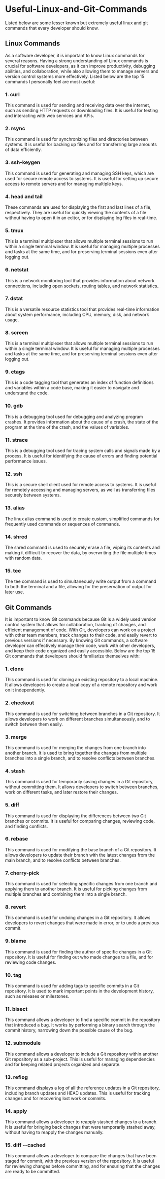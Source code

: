 # Useful-Linux-and-Git-Commands
Listed below are some lesser known but extremely useful linux and git commands that every developer should know.
## Linux Commands
As a software developer, it is important to know Linux commands for several reasons. Having a strong understanding of Linux commands is crucial for software developers, as it can improve productivity, debugging abilities, and collaboration, while also allowing them to manage servers and version control systems more effectively.
Listed below are the top 15 commands I personally feel are most useful:

### 1. curl
This command is used for sending and receiving data over the internet, such as sending HTTP requests or downloading files. It is useful for testing and interacting with web services and APIs.
### 2. rsync
This command is used for synchronizing files and directories between systems. It is useful for backing up files and for transferring large amounts of data efficiently.
### 3. ssh-keygen
This command is used for generating and managing SSH keys, which are used for secure remote access to systems. It is useful for setting up secure access to remote servers and for managing multiple keys.
### 4. head and tail
These commands are used for displaying the first and last lines of a file, respectively. They are useful for quickly viewing the contents of a file without having to open it in an editor, or for displaying log files in real-time.
### 5. tmux
This is a terminal multiplexer that allows multiple terminal sessions to run within a single terminal window. It is useful for managing multiple processes and tasks at the same time, and for preserving terminal sessions even after logging out.
### 6. netstat
This is a network monitoring tool that provides information about network connections, including open sockets, routing tables, and network statistics..
### 7. dstat
This is a versatile resource statistics tool that provides real-time information about system performance, including CPU, memory, disk, and network usage.
### 8. screen
This is a terminal multiplexer that allows multiple terminal sessions to run within a single terminal window. It is useful for managing multiple processes and tasks at the same time, and for preserving terminal sessions even after logging out.
### 9. ctags
This is a code tagging tool that generates an index of function definitions and variables within a code base, making it easier to navigate and understand the code.
### 10. gdb
This is a debugging tool used for debugging and analyzing program crashes. It provides information about the cause of a crash, the state of the program at the time of the crash, and the values of variables.
### 11. strace
This is a debugging tool used for tracing system calls and signals made by a process. It is useful for identifying the cause of errors and finding potential performance issues.
### 12. ssh
This is a secure shell client used for remote access to systems. It is useful for remotely accessing and managing servers, as well as transferring files securely between systems.
### 13. alias
The linux alias command is used to create custom, simplified commands for frequently used commands or sequences of commands.
### 14. shred
The shred command is used to securely erase a file, wiping its contents and making it difficult to recover the data, by overwriting the file multiple times with random data.
### 15. tee
The tee command is used to simultaneously write output from a command to both the terminal and a file, allowing for the preservation of output for later use.

## Git Commands
It is important to know Git commands because Git is a widely used version control system that allows for collaboration, tracking of changes, and efficient management of code. With Git, developers can work on a project with other team members, track changes to their code, and easily revert to previous versions if necessary. By knowing Git commands, a software developer can effectively manage their code, work with other developers, and keep their code organized and easily accessible.
Below are the top 15 Git commands that developers should familiarize themselves with:

### 1. clone
This command is used for cloning an existing repository to a local machine. It allows developers to create a local copy of a remote repository and work on it independently.
### 2. checkout
This command is used for switching between branches in a Git repository. It allows developers to work on different branches simultaneously, and to switch between them easily.
### 3. merge
This command is used for merging the changes from one branch into another branch. It is used to bring together the changes from multiple branches into a single branch, and to resolve conflicts between branches.
### 4. stash
This command is used for temporarily saving changes in a Git repository, without committing them. It allows developers to switch between branches, work on different tasks, and later restore their changes.
### 5. diff
This command is used for displaying the differences between two Git branches or commits. It is useful for comparing changes, reviewing code, and finding conflicts.
### 6. rebase
This command is used for modifying the base branch of a Git repository. It allows developers to update their branch with the latest changes from the main branch, and to resolve conflicts between branches.
### 7. cherry-pick
This command is used for selecting specific changes from one branch and applying them to another branch. It is useful for picking changes from multiple branches and combining them into a single branch.
### 8. revert
This command is used for undoing changes in a Git repository. It allows developers to revert changes that were made in error, or to undo a previous commit.
### 9. blame
This command is used for finding the author of specific changes in a Git repository. It is useful for finding out who made changes to a file, and for reviewing code changes.
### 10. tag
This command is used for adding tags to specific commits in a Git repository. It is used to mark important points in the development history, such as releases or milestones.
### 11. bisect
This command allows a developer to find a specific commit in the repository that introduced a bug. It works by performing a binary search through the commit history, narrowing down the possible cause of the bug.
### 12. submodule
This command allows a developer to include a Git repository within another Git repository as a sub-project. This is useful for managing dependencies and for keeping related projects organized and separate.
### 13. reflog
This command displays a log of all the reference updates in a Git repository, including branch updates and HEAD updates. This is useful for tracking changes and for recovering lost work or commits.
### 14. apply
This command allows a developer to reapply stashed changes to a branch. It is useful for bringing back changes that were temporarily stashed away, without having to reapply the changes manually.
### 15. diff --cached
This command allows a developer to compare the changes that have been staged for commit, with the previous version of the repository. It is useful for reviewing changes before committing, and for ensuring that the changes are ready to be committed.
